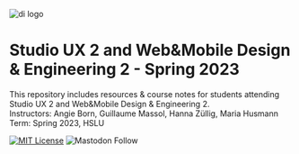 
![di logo](https://github.com/digitalideation/comppx_h2001/blob/master/docs/assets/images/di-logo-small.jpg?raw=true "di logo")


# Studio UX 2 and Web&Mobile Design & Engineering 2 - Spring 2023

This repository includes resources & course notes for students attending Studio UX 2 and Web&Mobile Design & Engineering 2.<br/>
Instructors: Angie Born, Guillaume Massol, Hanna Züllig, Maria Husmann<br/>
Term: Spring 2023, HSLU<br/>



[![MIT License](https://img.shields.io/badge/license-MIT-blue.svg)](http://opensource.org/licenses/MIT)
![Mastodon Follow](https://img.shields.io/mastodon/follow/109315060138063198?domain=https%3A%2F%2Fswiss.social&style=social)
